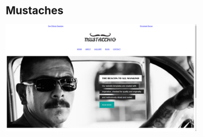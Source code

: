# Mustaches

<a href="https://github.com/Dhiraj-1418/Mustaches/tree/main/Html%20web"><img src="1.png"></a>
